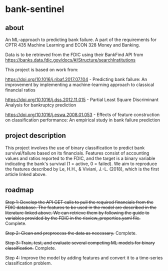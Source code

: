 # bank-sentinel

## about
An ML-approach to predicting bank failure. A part of the requirements for CPTR 435 Machine Learning and ECON 328 Money and Banking.

Data is to be retrieved from the FDIC using their BankFind API from https://banks.data.fdic.gov/docs/#/Structure/searchInstitutions

This project is based on work from:

https://doi.org/10.1016/j.ribaf.2017.07.104 - Predicting bank failure: An improvement by implementing a machine-learning approach to classical financial ratios

https://doi.org/10.1016/j.dss.2012.11.015 - Partial Least Square Discriminant Analysis for bankruptcy prediction

https://doi.org/10.1016/j.eswa.2008.01.053 - Effects of feature construction on classification performance: An empirical study in bank failure prediction

## project description
This project involves the use of binary classification to predict bank survival/failure based on its financials. Features consist of accounting values and ratios reported to the FDIC, and the target is a binary variable indicating the bank's survival (1 = active, 0 = failed). We aim to reproduce the features described by Le, H.H., & Viviani, J.-L. (2018), which is the first article linked above.

## roadmap
~~Step 1: Develop the API GET calls to pull the required financials from the FDIC database. The features to be used in the model are described in the literature linked above. We can retrieve them by following the guide to variables provided by the FDIC in the risview_properties.yaml file.~~ Complete.

~~Step 2: Clean and preprocess the data as necessary.~~ Complete.

~~Step 3: Train, test, and evaluate several competing ML models for binary classification.~~ Complete.

Step 4: Improve the model by adding features and convert it to a time-series classification problem.
